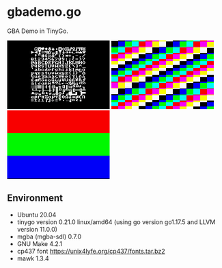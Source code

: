 # gbademo.go

GBA Demo in TinyGo.

![](https://github.com/nobuh/gbademo.go/blob/master/demos/font/main01.png)
![](https://github.com/nobuh/gbademo.go/blob/master/demos/color_tiles/demo01.png)
![](https://github.com/nobuh/gbademo.go/blob/master/demos/rgb/rgb01.png)

## Environment
- Ubuntu 20.04
- tinygo version 0.21.0 linux/amd64 (using go version go1.17.5 and LLVM version 11.0.0)
- mgba (mgba-sdl) 0.7.0
- GNU Make 4.2.1
- cp437 font https://unix4lyfe.org/cp437/fonts.tar.bz2
- mawk 1.3.4
